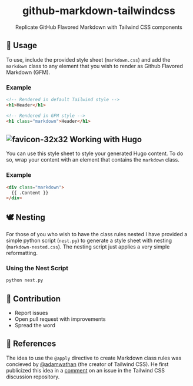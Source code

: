 <h1 align="center">github-markdown-tailwindcss</h1>

<p align="center">
  Replicate GitHub Flavored Markdown with Tailwind CSS components
</p>

## 🔩 Usage

To use, include the provided style sheet (`markdown.css`) and add the `markdown`
class to any element that you wish to render as Github Flavored Markdown (GFM).

### Example

```html
<!-- Rendered in default Tailwind style -->
<h1>Header</h1>

<!-- Rendered in GFM style -->
<h1 class="markdown">Header</h1>
```
## ![favicon-32x32](https://user-images.githubusercontent.com/20260845/62817975-cd02ea00-bb0d-11e9-9553-077e509cf3f5.png)&nbsp;Working with Hugo

You can use this style sheet to style your generated Hugo content. To do so,
wrap your content with an element that contains the `markdown` class.

### Example

```html
<div class="markdown">
  {{ .Content }}
</div>
```

## 🕊️ Nesting

For those of you who wish to have the class rules nested I have provided a
simple python script (`nest.py`) to generate a style sheet with nesting
(`markdown-nested.css`). The nesting script just applies a very simple
reformatting.

### Using the Nest Script

```bash
python nest.py
```

## 👬 Contribution

- Report issues
- Open pull request with improvements
- Spread the word

## 📖 References

The idea to use the `@apply` directive to create Markdown class rules was concieved by [@adamwathan](https://github.com/adamwathan) (the creator of Tailwind CSS). He first publicized this idea in a [comment](https://github.com/tailwindcss/discuss/issues/243#issuecomment-481175230) on an issue in the Tailwind CSS discussion repository.
